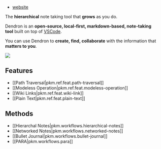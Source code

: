 - [website](https://dendron.so/)

The **hierarchical** note taking tool that **grows** as you do.

Dendron is an **open-source, local-first, markdown-based, note-taking tool** built on top of [VSCode](https://code.visualstudio.com/).

You can use Dendron to **create, find, collaborate** with the information that **matters to you**.

![](https://foundation-prod-assetspublic53c57cce-8cpvgjldwysl.s3-us-west-2.amazonaws.com/assets/images/graph-intro.gif)

## Features

- [[Path Traversal|pkm.ref.feat.path-traversal]]
- [[Modeless Operation|pkm.ref.feat.modeless-operation]]
- [[Wiki Links|pkm.ref.feat.wiki-link]]
- [[Plain Text|pkm.ref.feat.plain-text]]

## Methods

- [[Hierarchal Notes|pkm.workflows.hierarchical-notes]]
- [[Networked Notes|pkm.workflows.networked-notes]]
- [[Bullet Journal|pkm.workflows.bullet-journal]]
- [[PARA|pkm.workflows.para]]

